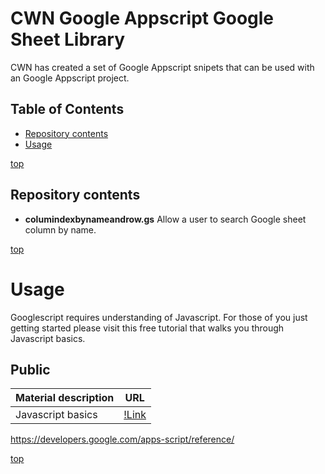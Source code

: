 # <a name="top">CWN Google Appscript Google Sheet Library</a> 

CWN has created a set of Google Appscript snipets that can be used with an Google Appscript project.

## Table of Contents

- [Repository contents](#repository-contents)
- [Usage](#usage)


[top](#top)

## Repository contents
- **columindexbynameandrow.gs** Allow a user to search Google sheet column by name.

[top](#top)


# Usage
Googlescript requires understanding of Javascript.  For those of you just getting started please visit this free tutorial that walks you through Javascript basics.

## Public ##
| Material description | URL |
| ---------- | ------------ |
| Javascript basics | [!Link](https://www.w3schools.com/js/DEFAULT.asp) |


https://developers.google.com/apps-script/reference/

[top](#top)
